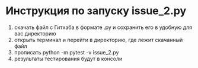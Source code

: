 
# Инструкция по запуску issue_2.py 

1) скачать файл с Гитхаба в формате .py и сохранить его в удобную для вас директорию
2) открыть терминал и перейти в директорию, где лежит скачанный файл
3) прописать python -m pytest -v issue_2.py
4) результаты тестирования будут в консоли 



